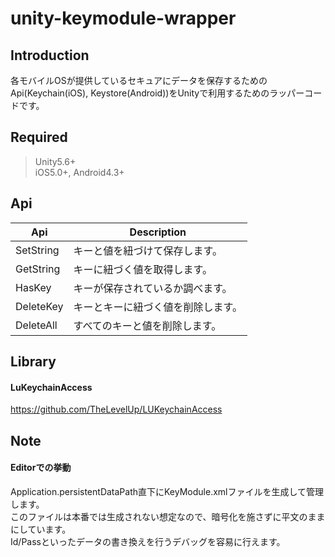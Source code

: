 # unity-keymodule-wrapper

## Introduction

各モバイルOSが提供しているセキュアにデータを保存するためのApi(Keychain(iOS), Keystore(Android))をUnityで利用するためのラッパーコードです。

## Required

> Unity5.6+<br>
> iOS5.0+, Android4.3+

## Api

| Api | Description |
| --- | --- |
| SetString | キーと値を紐づけて保存します。 |
| GetString | キーに紐づく値を取得します。 |
| HasKey | キーが保存されているか調べます。 |
| DeleteKey | キーとキーに紐づく値を削除します。 |
| DeleteAll | すべてのキーと値を削除します。 |

## Library

#### LuKeychainAccess

https://github.com/TheLevelUp/LUKeychainAccess

## Note

#### Editorでの挙動

Application.persistentDataPath直下にKeyModule.xmlファイルを生成して管理します。<br>
このファイルは本番では生成されない想定なので、暗号化を施さずに平文のままにしています。<br>
Id/Passといったデータの書き換えを行うデバッグを容易に行えます。<br>
